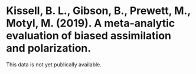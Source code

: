 # Kissell, B. L., Gibson, B., Prewett, M., Motyl, M. (2019). A meta-analytic evaluation of biased assimilation and polarization.
This data is not yet publically available.
